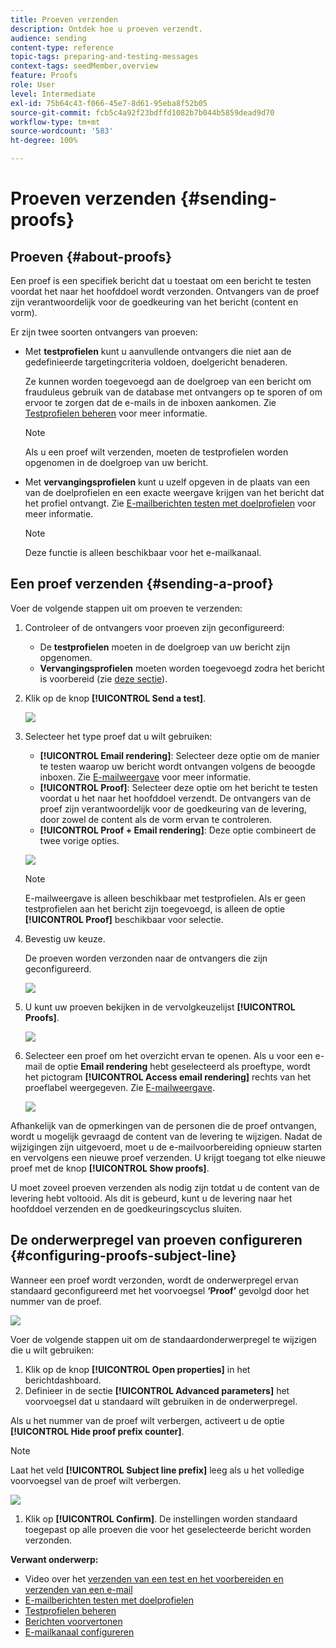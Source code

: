 ```yaml
---
title: Proeven verzenden
description: Ontdek hoe u proeven verzendt.
audience: sending
content-type: reference
topic-tags: preparing-and-testing-messages
context-tags: seedMember,overview
feature: Proofs
role: User
level: Intermediate
exl-id: 75b64c43-f066-45e7-8d61-95eba8f52b05
source-git-commit: fcb5c4a92f23bdffd1082b7b044b5859dead9d70
workflow-type: tm+mt
source-wordcount: '583'
ht-degree: 100%

---
```


# Proeven verzenden {#sending-proofs}

## Proeven {#about-proofs}

Een proef is een specifiek bericht dat u toestaat om een bericht te testen voordat het naar het hoofddoel wordt verzonden. Ontvangers van de proef zijn verantwoordelijk voor de goedkeuring van het bericht (content en vorm).

Er zijn twee soorten ontvangers van proeven:

* Met **testprofielen** kunt u aanvullende ontvangers die niet aan de gedefinieerde targetingcriteria voldoen, doelgericht benaderen.

  Ze kunnen worden toegevoegd aan de doelgroep van een bericht om frauduleus gebruik van de database met ontvangers op te sporen of om ervoor te zorgen dat de e-mails in de inboxen aankomen. Zie [Testprofielen beheren](../../audiences/using/managing-test-profiles.md) voor meer informatie.

  >[!NOTE]
  >
  >Als u een proef wilt verzenden, moeten de testprofielen worden opgenomen in de doelgroep van uw bericht.

* Met **vervangingsprofielen** kunt u uzelf opgeven in de plaats van een van de doelprofielen en een exacte weergave krijgen van het bericht dat het profiel ontvangt. Zie [E-mailberichten testen met doelprofielen](../../sending/using/testing-messages-using-target.md) voor meer informatie.

  >[!NOTE]
  >
  >Deze functie is alleen beschikbaar voor het e-mailkanaal.

## Een proef verzenden {#sending-a-proof}

Voer de volgende stappen uit om proeven te verzenden:

1. Controleer of de ontvangers voor proeven zijn geconfigureerd:
   * De **testprofielen** moeten in de doelgroep van uw bericht zijn opgenomen.
   * **Vervangingsprofielen** moeten worden toegevoegd zodra het bericht is voorbereid (zie [deze sectie](../../sending/using/testing-messages-using-target.md)).

1. Klik op de knop **[!UICONTROL Send a test]**.

   ![](assets/bat_select.png)

1. Selecteer het type proef dat u wilt gebruiken:

   * **[!UICONTROL Email rendering]**: Selecteer deze optie om de manier te testen waarop uw bericht wordt ontvangen volgens de beoogde inboxen. Zie [E-mailweergave](../../sending/using/email-rendering.md) voor meer informatie.
   * **[!UICONTROL Proof]**: Selecteer deze optie om het bericht te testen voordat u het naar het hoofddoel verzendt. De ontvangers van de proef zijn verantwoordelijk voor de goedkeuring van de levering, door zowel de content als de vorm ervan te controleren.
   * **[!UICONTROL Proof + Email rendering]**: Deze optie combineert de twee vorige opties.

   ![](assets/bat_select1.png)

   >[!NOTE]
   >
   >E-mailweergave is alleen beschikbaar met testprofielen. Als er geen testprofielen aan het bericht zijn toegevoegd, is alleen de optie **[!UICONTROL Proof]** beschikbaar voor selectie.

1. Bevestig uw keuze.

   De proeven worden verzonden naar de ontvangers die zijn geconfigureerd.

   ![](assets/bat_select2.png)

1. U kunt uw proeven bekijken in de vervolgkeuzelijst **[!UICONTROL Proofs]**.

   ![](assets/bat_view.png)

1. Selecteer een proef om het overzicht ervan te openen. Als u voor een e-mail de optie **Email rendering** hebt geselecteerd als proeftype, wordt het pictogram **[!UICONTROL Access email rendering]** rechts van het proeflabel weergegeven. Zie [E-mailweergave](../../sending/using/email-rendering.md).

   ![](assets/bat_view2.png)

Afhankelijk van de opmerkingen van de personen die de proef ontvangen, wordt u mogelijk gevraagd de content van de levering te wijzigen. Nadat de wijzigingen zijn uitgevoerd, moet u de e-mailvoorbereiding opnieuw starten en vervolgens een nieuwe proef verzenden. U krijgt toegang tot elke nieuwe proef met de knop **[!UICONTROL Show proofs]**.

U moet zoveel proeven verzenden als nodig zijn totdat u de content van de levering hebt voltooid. Als dit is gebeurd, kunt u de levering naar het hoofddoel verzenden en de goedkeuringscyclus sluiten.

## De onderwerpregel van proeven configureren {#configuring-proofs-subject-line}

Wanneer een proef wordt verzonden, wordt de onderwerpregel ervan standaard geconfigureerd met het voorvoegsel **‘Proof’** gevolgd door het nummer van de proef.

![](assets/proof-prefix.png)

Voer de volgende stappen uit om de standaardonderwerpregel te wijzigen die u wilt gebruiken:

1. Klik op de knop **[!UICONTROL Open properties]** in het berichtdashboard.
1. Definieer in de sectie **[!UICONTROL Advanced parameters]** het voorvoegsel dat u standaard wilt gebruiken in de onderwerpregel.

Als u het nummer van de proef wilt verbergen, activeert u de optie **[!UICONTROL Hide proof prefix counter]**.

>[!NOTE]
>
>Laat het veld **[!UICONTROL Subject line prefix]** leeg als u het volledige voorvoegsel van de proef wilt verbergen. 

![](assets/proof-prefix-configuration.png)

1. Klik op **[!UICONTROL Confirm]**. De instellingen worden standaard toegepast op alle proeven die voor het geselecteerde bericht worden verzonden.

**Verwant onderwerp:**

* Video over het [verzenden van een test en het voorbereiden en verzenden van een e-mail](../../sending/using/get-started-sending-messages.md#video)
* [E-mailberichten testen met doelprofielen](../../sending/using/testing-messages-using-target.md)
* [Testprofielen beheren](../../audiences/using/managing-test-profiles.md)
* [Berichten voorvertonen](../../sending/using/previewing-messages.md)
* [E-mailkanaal configureren](../../administration/using/configuring-email-channel.md)
